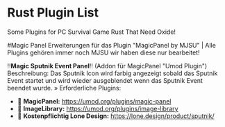 # Rust Plugin List
Some Plugins for PC Survival Game Rust That Need Oxide!

#Magic Panel Erweiterungen für das Plugin "MagicPanel by MJSU" | Alle Plugins gehören immer noch MJSU wir haben diese nur bearbeitet!

:bangbang:**Magic Sputnik Event Panel**:bangbang: (Addon für MagicPanel "Umod Plugin")
Beschreibung: Das Sputnik Icon wird farbig angezeigt sobald das Sputnik Event startet und wird wieder ausgeblendet wenn das Sputnik Event beendet wurde.
» Erforderliche Plugins:
- :link: **MagicPanel:** https://umod.org/plugins/magic-panel
- :link: **ImageLibrary:** https://umod.org/plugins/image-library
- :link: **Kostenpflichtig Lone Design:** https://lone.design/product/sputnik/
